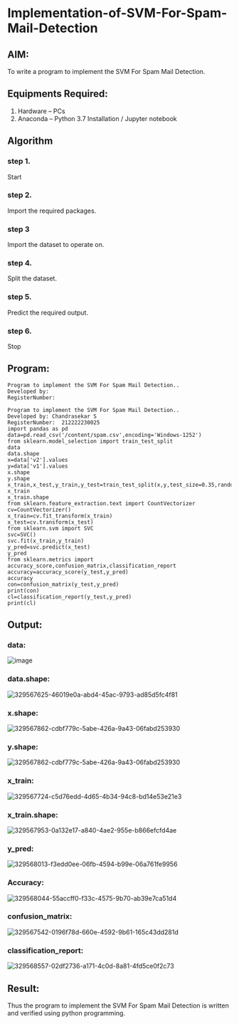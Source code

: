 # Implementation-of-SVM-For-Spam-Mail-Detection

## AIM:

To write a program to implement the SVM For Spam Mail Detection.

## Equipments Required:

1. Hardware – PCs
2. Anaconda – Python 3.7 Installation / Jupyter notebook

## Algorithm

### step 1.

Start

### step 2.

Import the required packages.

### step 3

Import the dataset to operate on.

### step 4.

Split the dataset.

### step 5.

Predict the required output.

### step 6.

Stop

## Program:
```
Program to implement the SVM For Spam Mail Detection..
Developed by: 
RegisterNumber:  

Program to implement the SVM For Spam Mail Detection..
Developed by: Chandrasekar S
RegisterNumber:  212222230025
import pandas as pd
data=pd.read_csv('/content/spam.csv',encoding='Windows-1252')
from sklearn.model_selection import train_test_split
data
data.shape
x=data['v2'].values
y=data['v1'].values
x.shape
y.shape
x_train,x_test,y_train,y_test=train_test_split(x,y,test_size=0.35,random_state=0)
x_train
x_train.shape
from sklearn.feature_extraction.text import CountVectorizer
cv=CountVectorizer()
x_train=cv.fit_transform(x_train)
x_test=cv.transform(x_test)
from sklearn.svm import SVC
svc=SVC()
svc.fit(x_train,y_train)
y_pred=svc.predict(x_test)
y_pred
from sklearn.metrics import accuracy_score,confusion_matrix,classification_report 
accuracy=accuracy_score(y_test,y_pred)
accuracy
con=confusion_matrix(y_test,y_pred)
print(con)
cl=classification_report(y_test,y_pred)
print(cl)
```

## Output:

### data:

![image](https://github.com/nivetharajaa/Implementation-of-SVM-For-Spam-Mail-Detection/assets/120543388/ee260634-5224-44d7-9c08-1ee7f33e67f6)

### data.shape:

![329567625-46019e0a-abd4-45ac-9793-ad85d5fc4f81](https://github.com/nivetharajaa/Implementation-of-SVM-For-Spam-Mail-Detection/assets/120543388/017994f4-19b6-46d1-8423-25397525d303)

### x.shape:

![329567862-cdbf779c-5abe-426a-9a43-06fabd253930](https://github.com/nivetharajaa/Implementation-of-SVM-For-Spam-Mail-Detection/assets/120543388/7e73d47e-1c9d-473d-8c68-80de5e3eeadc)

### y.shape:

![329567862-cdbf779c-5abe-426a-9a43-06fabd253930](https://github.com/nivetharajaa/Implementation-of-SVM-For-Spam-Mail-Detection/assets/120543388/ad2be537-ca15-4187-a7d2-e894367fa18e)

### x_train:

![329567724-c5d76edd-4d65-4b34-94c8-bd14e53e21e3](https://github.com/nivetharajaa/Implementation-of-SVM-For-Spam-Mail-Detection/assets/120543388/f8642d23-8b40-4758-9b6e-20ea182e9337)

### x_train.shape:

![329567953-0a132e17-a840-4ae2-955e-b866efcfd4ae](https://github.com/nivetharajaa/Implementation-of-SVM-For-Spam-Mail-Detection/assets/120543388/7f6b4662-dbfb-4df7-8c09-ca80c0def28d)


### y_pred:

![329568013-f3edd0ee-06fb-4594-b99e-06a761fe9956](https://github.com/nivetharajaa/Implementation-of-SVM-For-Spam-Mail-Detection/assets/120543388/d6b605b6-abd7-42ad-919c-5e9d44af20c6)


### Accuracy:

![329568044-55accff0-f33c-4575-9b70-ab39e7ca51d4](https://github.com/nivetharajaa/Implementation-of-SVM-For-Spam-Mail-Detection/assets/120543388/46e7e2d6-c9f5-4547-ba78-ded5dfb2c991)

### confusion_matrix:

![329567542-0196f78d-660e-4592-9b61-165c43dd281d](https://github.com/nivetharajaa/Implementation-of-SVM-For-Spam-Mail-Detection/assets/120543388/e9c9de16-ce26-405c-9892-b8a5947d2926)


### classification_report:

![329568557-02df2736-a171-4c0d-8a81-4fd5ce0f2c73](https://github.com/nivetharajaa/Implementation-of-SVM-For-Spam-Mail-Detection/assets/120543388/e0ea302a-d684-465d-9caf-b8eaa71e243b)


## Result:
Thus the program to implement the SVM For Spam Mail Detection is written and verified using python programming.
